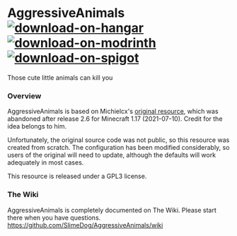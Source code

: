 # AggressiveAnimals &nbsp; &nbsp; &nbsp; &nbsp; &nbsp; <a href="https://hangar.papermc.io/SlimeDog/AggressiveAnimals">![download-on-hangar](https://user-images.githubusercontent.com/17748923/187102194-00e910e6-ee8e-42cb-bfe1-d2f9e657ef4b.png)</a> <a href="https://modrinth.com/plugin/aggressiveanimals">![download-on-modrinth](https://user-images.githubusercontent.com/17748923/218833785-00aa845a-64d3-41c1-aa59-bc68316be5d2.png)</a> <a href="https://www.spigotmc.org/resources/100934/">![download-on-spigot](https://user-images.githubusercontent.com/17748923/187102011-b72e0f1d-ba74-4cb2-a69e-46f48cb364b5.png)</a>

Those cute little animals can kill you

### Overview

AggressiveAnimals is based on Michielcx's [original resource](https://www.spigotmc.org/resources/76716/), which was abandoned after release 2.6 for Minecraft 1.17 (2021-07-10). Credit for the idea belongs to him.

Unfortunately, the original source code was not public, so this resource was created from scratch. The configuration has been modified considerably, so users of the original will need to update, although the defaults will work adequately in most cases.

This resource is released under a GPL3 license.

### The Wiki

AggressiveAnimals is completely documented on The Wiki. Please start there when you have questions. https://github.com/SlimeDog/AggressiveAnimals/wiki
